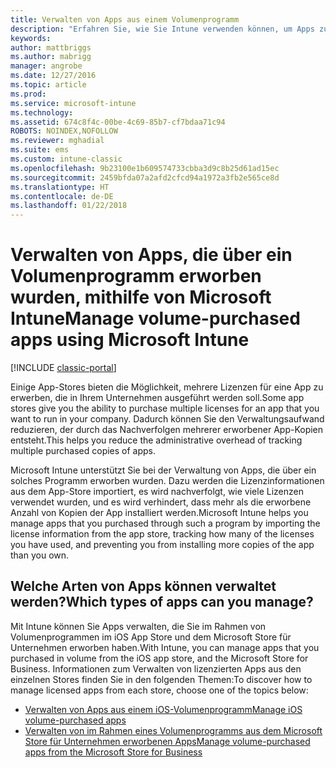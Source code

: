 ```yaml
---
title: Verwalten von Apps aus einem Volumenprogramm
description: "Erfahren Sie, wie Sie Intune verwenden können, um Apps zu verwalten, die Sie über ein Volumenprogramm in einem App-Store erworben haben."
keywords: 
author: mattbriggs
ms.author: mabrigg
manager: angrobe
ms.date: 12/27/2016
ms.topic: article
ms.prod: 
ms.service: microsoft-intune
ms.technology: 
ms.assetid: 674c8f4c-00be-4c69-85b7-cf7bdaa71c94
ROBOTS: NOINDEX,NOFOLLOW
ms.reviewer: mghadial
ms.suite: ems
ms.custom: intune-classic
ms.openlocfilehash: 9b23100e1b609574733cbba3d9c8b25d61ad15ec
ms.sourcegitcommit: 2459bfda07a2afd2cfcd94a1972a3fb2e565ce8d
ms.translationtype: HT
ms.contentlocale: de-DE
ms.lasthandoff: 01/22/2018
---
```

# <a name="manage-volume-purchased-apps-using-microsoft-intune"></a><span data-ttu-id="81206-103">Verwalten von Apps, die über ein Volumenprogramm erworben wurden, mithilfe von Microsoft Intune</span><span class="sxs-lookup"><span data-stu-id="81206-103">Manage volume-purchased apps using Microsoft Intune</span></span>

[!INCLUDE [classic-portal](../includes/classic-portal.md)]

<span data-ttu-id="81206-104">Einige App-Stores bieten die Möglichkeit, mehrere Lizenzen für eine App zu erwerben, die in Ihrem Unternehmen ausgeführt werden soll.</span><span class="sxs-lookup"><span data-stu-id="81206-104">Some app stores give you the ability to purchase multiple licenses for an app that you want to run in your company.</span></span> <span data-ttu-id="81206-105">Dadurch können Sie den Verwaltungsaufwand reduzieren, der durch das Nachverfolgen mehrerer erworbener App-Kopien entsteht.</span><span class="sxs-lookup"><span data-stu-id="81206-105">This helps you reduce the administrative overhead of tracking multiple purchased copies of apps.</span></span>

<span data-ttu-id="81206-106">Microsoft Intune unterstützt Sie bei der Verwaltung von Apps, die über ein solches Programm erworben wurden. Dazu werden die Lizenzinformationen aus dem App-Store importiert, es wird nachverfolgt, wie viele Lizenzen verwendet wurden, und es wird verhindert, dass mehr als die erworbene Anzahl von Kopien der App installiert werden.</span><span class="sxs-lookup"><span data-stu-id="81206-106">Microsoft Intune helps you manage apps that you purchased through such a program by importing the license information from the app store, tracking how many of the licenses you have used, and preventing you from installing more copies of the app than you own.</span></span>

## <a name="which-types-of-apps-can-you-manage"></a><span data-ttu-id="81206-107">Welche Arten von Apps können verwaltet werden?</span><span class="sxs-lookup"><span data-stu-id="81206-107">Which types of apps can you manage?</span></span>

<span data-ttu-id="81206-108">Mit Intune können Sie Apps verwalten, die Sie im Rahmen von Volumenprogrammen im iOS App Store und dem Microsoft Store für Unternehmen erworben haben.</span><span class="sxs-lookup"><span data-stu-id="81206-108">With Intune, you can manage apps that you purchased in volume from the iOS app store, and the Microsoft Store for Business.</span></span>
<span data-ttu-id="81206-109">Informationen zum Verwalten von lizenzierten Apps aus den einzelnen Stores finden Sie in den folgenden Themen:</span><span class="sxs-lookup"><span data-stu-id="81206-109">To discover how to manage licensed apps from each store, choose one of the topics below:</span></span>

- [<span data-ttu-id="81206-110">Verwalten von Apps aus einem iOS-Volumenprogramm</span><span class="sxs-lookup"><span data-stu-id="81206-110">Manage iOS volume-purchased apps</span></span>](manage-ios-apps-you-purchased-through-a-volume-purchase-program-with-microsoft-intune.md)
- [<span data-ttu-id="81206-111">Verwalten von im Rahmen eines Volumenprogramms aus dem Microsoft Store für Unternehmen erworbenen Apps</span><span class="sxs-lookup"><span data-stu-id="81206-111">Manage volume-purchased apps from the Microsoft Store for Business</span></span>](manage-apps-you-purchased-from-the-windows-store-for-business-with-microsoft-intune.md)

